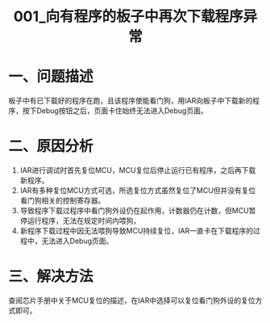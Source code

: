 # <center>001_向有程序的板子中再次下载程序异常

# 一、问题描述
板子中有已下载好的程序在跑，且该程序使能看门狗，用IAR向板子中下载新的程序，按下Debug按钮之后，页面卡住始终无法进入Debug页面。

# 二、原因分析
1. IAR进行调试时首先复位MCU，MCU复位后停止运行已有程序，之后再下载新程序。
2. IAR有多种复位MCU方式可选，所选复位方式虽然复位了MCU但并没有复位看门狗相关的控制寄存器。
3. 导致程序下载过程序中看门狗外设仍在起作用，计数器仍在计数，但MCU暂停运行程序，无法在规定时间内喂狗，
4. 新程序下载过程中因无法喂狗导致MCU持续复位，IAR一直卡在下载程序的过程中，无法进入Debug页面。

# 三、解决方法
查阅芯片手册中关于MCU复位的描述，在IAR中选择可以复位看门狗外设的复位方式即可。